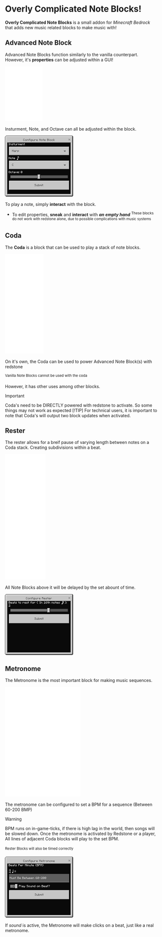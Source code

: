 # Overly Complicated Note Blocks!

**Overly Complicated Note Blocks** is a small addon for *Minecraft Bedrock* that adds new music related blocks to make music with!

## Advanced Note Block
Advanced Note Blocks function similarly to the vanilla counterpart. However, it's **properties** can be adjusted within a GUI!

![Advanced Note Block](/renders/noteblock.gif)

Insturment, Note, and Octave can all be adjusted within the block.

![Advanced Note Block UI](/renders/noteblock-ui.png)

To play a note, simply **interact** with the block.
- To edit properties, **sneak** and **interact** with ***an empty hand***
<sup>These blocks do not work with redstone alone, due to possible complications with music systems</sup>

## Coda
The **Coda** is a block that can be used to play a stack of note blocks.

![Coda](/renders/coda.gif)

On it's own, the Coda can be used to power Advanced Note Block(s) with redstone

<sup>Vanilla Note Blocks cannot be used with the coda</sup>

However, it has other uses among other blocks.

> [!IMPORTANT]
> Coda's need to be DIRECTLY powered with redstone to activate. So some things may not work as expected
> [!TIP]
> For technical users, it is important to note that Coda's will output two block updates when activated.

## Rester
The rester allows for a breif pause of varying length between notes on a Coda stack. Creating subdivisions within a beat.

![Rester](/renders/rester.gif)

All Note Blocks above it will be delayed by the set abount of time.

![Rester GUI](/renders/rester-ui.png)

## Metronome
The Metronome is the most important block for making music sequences.

![Metronome Block](/renders/metronome.gif)

The metronome can be configured to set a BPM for a sequence (Between 60-200 BMP)
> [!WARNING]
> BPM runs on in-game-ticks, if there is high lag in the world, then songs will be slowed down.
Once the metronome is activated by Redstone or a player, All lines of adjacent Coda blocks will play to the set BPM.

<sup>Rester Blocks will also be timed correctly<sup>

![Metronome GUI](/renders/metronome-ui.png)

If *sound* is active, the Metronome will make clicks on a beat, just like a real metronome.